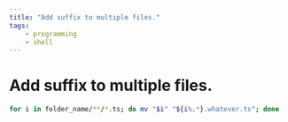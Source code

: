 ```yaml
---
title: "Add suffix to multiple files."
tags:
    - programming
    - shell
---
```

# Add suffix to multiple files.

```sh
for i in folder_name/**/*.ts; do mv "$i" "${i%.*}.whatever.ts"; done
```